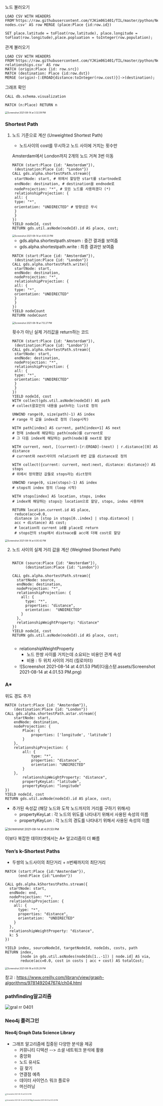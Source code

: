 노드 불러오기

```cypher
LOAD CSV WITH HEADERS FROM'https://raw.githubusercontent.com/YJKim061401/TIL/master/python/Neo4j/data_transport-nodes.csv' AS row MERGE (place:Place {id:row.id})
                                                                                                                                                      SET place.latitude = toFloat(row.latitude), place.longitude = toFloat(row.longitude),place.popluation = toInteger(row.population);
```

관계 불러오기

```cypher
LOAD CSV WITH HEADERS
FROM'https://raw.githubusercontent.com/YJKim061401/TIL/master/python/Neo4j/data_transport-relationships.csv' AS row
MATCH (origin:Place {id: row.src})
MATCH (destination: Place {id:row.dst})
MERGE (origin)-[:EROAD{distance:toInteger(row.cost)}]->(destination);
```

그래프 확인

```cypher
CALL db.schema.visualization
```

```cypher
MATCH (n:Place) RETURN n
```

<img src="다음스턷.assets/Screenshot 2021-08-14 at 3.32.09 PM.png" alt="Screenshot 2021-08-14 at 3.32.09 PM" style="zoom:50%;" />



### Shortest Path

1. 노드 기준으로 계산 (Unweighted Shortest Path)

   * 노드사이의 cost를 무시하고 노드 사이에 거치는 횟수만 

   Amsterdam에서 London까지 2개의 노드 거쳐 3번 이동
   
   ```cypher
   MATCH (start:Place {id: "Amsterdam"}),
    (destination:Place {id: "London"})
   CALL gds.alpha.shortestPath.stream({
    startNode: start, # 위에서 할당한 start를 startnode로
    endNode: destination, # destination을 endnode로 
    nodeProjection: "*", # 모든 노드를 사용하겠다 (*)
    relationshipProjection: {
    all: {
    type: "*",
    orientation: "UNDIRECTED" # 방향성은 무시 
    }
    }
   })
   YIELD nodeId, cost
   RETURN gds.util.asNode(nodeId).id AS place, cost;
   ```

   <img src="다음스턷.assets/Screenshot 2021-08-14 at 4.00.23 PM.png" alt="Screenshot 2021-08-14 at 4.00.23 PM" style="zoom:50%;" />

   * gds.alpha.shortestpath.stream : 중간 결과를 보여줌
   * gds.alpha.shortestpath.write : 최종 결과만 보여줌
   
   ```cypher
   MATCH (start:Place {id: "Amsterdam"}),
    (destination:Place {id: "London"})
   CALL gds.alpha.shortestPath.write({
    startNode: start,
    endNode: destination,
    nodeProjection: "*",
    relationshipProjection: {
    all: {
    type: "*",
    orientation: "UNDIRECTED"
    }
    }
   })
   YIELD nodeCount
   RETURN nodeCount
   
   ```
   
   <img src="210818_09_Neo4j알고리즘.assets/Screenshot 2021-08-18 at 7.12.27 PM.png" alt="Screenshot 2021-08-18 at 7.12.27 PM" style="zoom:50%;" />
   
   횟수가 아닌 실제 거리값을 return하는 코드
   
   ```cypher
   MATCH (start:Place {id: "Amsterdam"}),
    (destination:Place {id: "London"})
   CALL gds.alpha.shortestPath.stream({
    startNode: start,
    endNode: destination,
    nodeProjection: "*",
    relationshipProjection: {
    all: {
    type: "*",
    orientation: "UNDIRECTED"
    }
    }
   })
   YIELD nodeId, cost
   WITH collect(gds.util.asNode(nodeId)) AS path
   # collect괄호안의 내용을 path라는 list로 정의 
    
   UNWIND range(0, size(path)-1) AS index
   # range 각 값을 index로 정의 (loop시작)
                                
   WITH path[index] AS current, path[index+1] AS next
   # 현재 index에 해당하는 path(node)를 current로
   # 그 다음 index에 해당하는 path(node)를 next로 할당
                                     
   WITH current, next, [(current)-[r:EROAD]-(next) | r.distance][0] AS distance
   # current와 next사이의 relation의 0번 값을 distance로 정의   
     
   WITH collect({current: current, next:next, distance: distance}) AS stops
   # 위에서 정의했던 값들로 stops라는 dict정의               
                  
   UNWIND range(0, size(stops)-1) AS index
   # stops의 index 정의 (loop 시작)
                            
   WITH stops[index] AS location, stops, index
   # index에 해당하는 stops는 location으로 할당, stops, index 사용하여
   
   RETURN location.current.id AS place,
    reduce(acc=0.0,
    distance in [stop in stops[0..index] | stop.distance] |
    acc + distance) AS cost;
    # location의 current id를 place로 return
    # stops안의 stop에서 distnace를 acc에 더해 cost로 할당 
   ```



<img src="다음스턷.assets/Screenshot 2021-08-14 at 4.00.42 PM.png" alt="Screenshot 2021-08-14 at 4.00.42 PM" style="zoom:50%;" />



2. 노드 사이의 실제 거리 값을 계산 (Weighted Shortest Path) 

   ```cypher
               
   MATCH (source:Place {id: "Amsterdam"}),
         (destination:Place {id: "London"})
   
   CALL gds.alpha.shortestPath.stream({
     startNode: source,
     endNode: destination,
     nodeProjection: "*",
     relationshipProjection: {
       all: {
         type: "*",
         properties: "distance",
         orientation:  "UNDIRECTED"
       }
     },
     relationshipWeightProperty: "distance"
   })
   YIELD nodeId, cost
   RETURN gds.util.asNode(nodeId).id AS place, cost;                   
                          
   ```
   
   * relationshipWeightProperty 
     * 노드 한쌍 사이를 거치는데 소요되는 비용인 관계 속성
     * 비용 : 두 위치 사이의 거리 (킬로미터)
   * ![Screenshot 2021-08-14 at 4.01.53 PM](다음스턷.assets/Screenshot 2021-08-14 at 4.01.53 PM.png)

### A*

위도 경도 추가 

```cypher
MATCH (start:Place {id: "Amsterdam"}),
	(destination:Place {id: "London"})
CALL gds.alpha.shortestPath.astar.stream({
	startNode: start,
	endNode: destination,
	nodeProjection: {
		Place: {
			properties: ['longitude', 'latitude']
		}
	},
	relationshipProjection: {
		all: {
			type: "*",
			properties: "distance",
			orientation: "UNDIRECTED"
		}
	},
    	relationshipWeightProperty: "distance",
        propertyKeyLat: "latitude",
        propertyKeyLon: "longitude"
})
YIELD nodeId, cost
RETURN gds.util.asNode(nodeId).id AS place, cost;

```

* 추가된 속성값 (해당 노드와 도착 노드까지의 거리를 구하기 위해서)
  * propertyKeyLat : 각 노드의 위도를 나타내기 위해서 사용된 속성의 이름
  * propertyKeyLon : 각 노드의 경도를 나타내기 위해서 사용된 속성의 이름

<img src="다음스턷.assets/Screenshot 2021-08-14 at 4.01.53 PM.png" alt="Screenshot 2021-08-14 at 4.01.53 PM" style="zoom:67%;" />

이보다 복잡한 데이터셋에서는 A* 알고리즘이 더 빠름 

### Yen’s k-Shortest Paths

* 두쌍의 노드사이의 최단거리 + n번째까지의 최단거리 

```cypher
MATCH (start:Place {id:"Amsterdam"}),
      (end:Place {id:"London"})

CALL gds.alpha.kShortestPaths.stream({
  startNode: start,
  endNode: end,
  nodeProjection: "*",
  relationshipProjection: {
    all: {
      type: "*",
      properties: "distance",
      orientation:  "UNDIRECTED"
    }
  },
  relationshipWeightProperty: "distance",
  k: 5
})

YIELD index, sourceNodeId, targetNodeId, nodeIds, costs, path
RETURN index,
       [node in gds.util.asNodes(nodeIds[1..-1]) | node.id] AS via,
       reduce(acc=0.0, cost in costs | acc + cost) AS totalCost;
```

<img src="210818_09_Neo4j알고리즘.assets/Screenshot 2021-08-18 at 8.05.29 PM.png" alt="Screenshot 2021-08-18 at 8.05.29 PM" style="zoom:50%;" />







참고 : https://www.oreilly.com/library/view/graph-algorithms/9781492047674/ch04.html

### pathfinding알고리즘

![gral rr 0401](https://www.oreilly.com/library/view/graph-algorithms/9781492047674/assets/gral_rr_0401.png)





### Neo4j 플러그인

#### Neo4j Graph Data Science Library

* 그래프 알고리즘에 집중된 다양한 분석을 제공
  * 커뮤니티 디텍션 --> 소셜 네트워크 분석에 활용
  * 중앙화
  * 노드 유사도
  * 길 찾기
  * 연결점 예측
  * 데이터 사이언스 워크 플로우 
  * 머신러닝

<img src="다음스턷.assets/Screenshot 2021-08-14 at 8.12.53 PM.png" alt="Screenshot 2021-08-14 at 8.12.53 PM" style="zoom:33%;" />

<img src="다음스턷.assets/Screenshot 2021-08-14 at 8.12.58 PM.png" alt="Screenshot 2021-08-14 at 8.12.58 PM" style="zoom:33%;" /><img src="다음스턷.assets/Screenshot 2021-08-14 at 8.13.29 PM.png" alt="Screenshot 2021-08-14 at 8.13.29 PM" style="zoom:33%;" />

